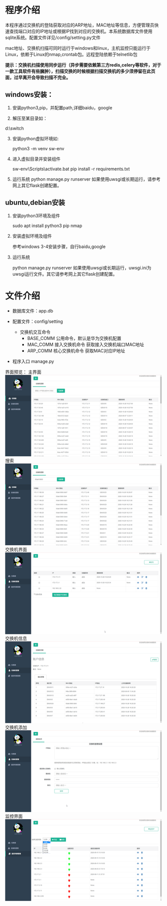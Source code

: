 # 程序介绍
​	本程序通过交换机的登陆获取对应的ARP地址，MAC地址等信息，方便管理员快速查找端口对应的IP地址或根据IP找到对应的交换机。本系统数据库文件使用sqlite系统。配置文件详见/config/setting.py文件

​	mac地址、交换机扫描可同时运行于windows和linux，主机监控只能运行于Linux，依赖于Linux的nmap,crontab包。远程登陆依赖于telnetlib包

 **​        提示：交换机扫描使用同步运行（异步需要依赖第三方redis,celery等软件，对于一款工具软件有些臃肿），扫描交换的时候根据扫描交换机的多少须停留在此页面，过早离开会导致扫描不完全。** 

## windows安装：

1. 安装python3,pip，并配置path,详细baidu，google

2.  解压至某目录如：

   d:\switch

3. 安装python虚拟环境如:

   python3 -m venv sw-env

4. 进入虚拟目录并安装组件

   sw-env\Scripts\activate.bat
   pip install -r requirements.txt

5. 运行系统
    python manage.py runserver
    如果使用uwsgi或长期运行，请参考网上其它flask创建配置。

## ubuntu,debian安装

1. 安装python3环境及组件

   sudo apt install python3 pip nmap

2. 安装虚拟环境及组件

   参考windows 3-4安装步骤，自行baidu,google   

3. 运行系统

   python manage.py runserver
   如果使用uwsgi或长期运行，uwsgi.ini为uwsgi运行文件。其它请参考网上其它flask创建配置。    


# 文件介绍

- 数据库文件：app.db 

- 配置文件：config/setting
  - 交换机交互命令
    - BASE_COMM 公用命令，默认是华为交换机配置
    - MAC_COMM 接入交换机命令 获取接入交换机端口MAC地址
    - ARP_COMM  核心交换机命令  获取MAC对应IP地址

- 程序入口 manage.py

界面预览：
主界面
![avatar](readme/index.png)
搜索
![avatar](readme/index-mac.png)
交换机界面
![avatar](readme/sw-index.png)
交换机信息
![avatar](readme/sw-info.png)
交换机添加
![avatar](readme/sw-add.png)
监控界面
![avatar](readme/mon-index.png)